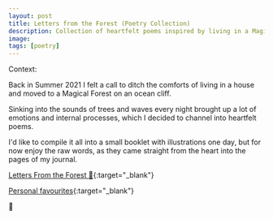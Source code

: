 ```yaml
---
layout: post
title: Letters from the Forest (Poetry Collection)
description: Collection of heartfelt poems inspired by living in a Magical Forest.
image:
tags: [poetry]
---
```


Context: 

Back in Summer 2021 I felt a call to ditch the comforts of living in a house and moved to a Magical Forest on an ocean cliff.

Sinking into the sounds of trees and waves every night brought up a lot of emotions and internal processes, which I decided to channel into heartfelt poems.

I'd like to compile it all into a small booklet with illustrations one day, but for now enjoy the raw words, as they came straight from the heart into the pages of my journal.

[Letters From the Forest 🌳](https://write.as/fromtheforest/){:target="_blank"}

[Personal favourites](https://write.as/fromtheforest/tag:favourites){:target="_blank"}

💜